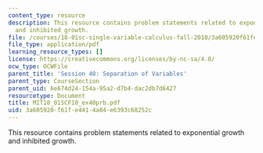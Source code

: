 ```yaml
---
content_type: resource
description: This resource contains problem statements related to exponential growth
  and inhibited growth.
file: /courses/18-01sc-single-variable-calculus-fall-2010/3a605920f61fe4414a84e6393c68252c_MIT18_01SCF10_ex40prb.pdf
file_type: application/pdf
learning_resource_types: []
license: https://creativecommons.org/licenses/by-nc-sa/4.0/
ocw_type: OCWFile
parent_title: 'Session 40: Separation of Variables'
parent_type: CourseSection
parent_uid: 6e674d24-154a-95a2-d7b4-dac2db7d6427
resourcetype: Document
title: MIT18_01SCF10_ex40prb.pdf
uid: 3a605920-f61f-e441-4a84-e6393c68252c
---
```

This resource contains problem statements related to exponential growth and inhibited growth.